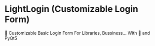 # LightLogin (Customizable Login Form)
🔑 Customizable Basic Login Form For Libraries, Bussiness... With 💖 and PyQt5
